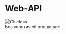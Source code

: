 # Web-API
![Clueless](https://user-images.githubusercontent.com/123310699/224032366-2617e50a-69bb-478f-af10-a4d9967889ef.png)  
Без понятия чё оно делает
